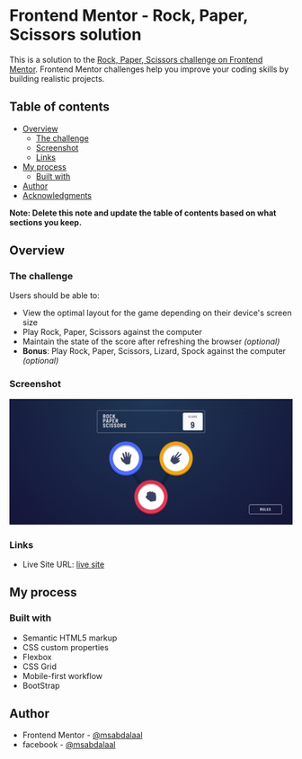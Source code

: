 # Frontend Mentor - Rock, Paper, Scissors solution

This is a solution to the [Rock, Paper, Scissors challenge on Frontend Mentor](https://www.frontendmentor.io/challenges/rock-paper-scissors-game-pTgwgvgH). Frontend Mentor challenges help you improve your coding skills by building realistic projects.

## Table of contents

- [Overview](#overview)
  - [The challenge](#the-challenge)
  - [Screenshot](#screenshot)
  - [Links](#links)
- [My process](#my-process)
  - [Built with](#built-with)
- [Author](#author)
- [Acknowledgments](#acknowledgments)

**Note: Delete this note and update the table of contents based on what sections you keep.**

## Overview

### The challenge

Users should be able to:

- View the optimal layout for the game depending on their device's screen size
- Play Rock, Paper, Scissors against the computer
- Maintain the state of the score after refreshing the browser _(optional)_
- **Bonus**: Play Rock, Paper, Scissors, Lizard, Spock against the computer _(optional)_

### Screenshot

![](./screenshot.jpg)

### Links

- Live Site URL: [live site](https://msabdalaal.github.io/rock-paper-scissors-master/)

## My process

### Built with

- Semantic HTML5 markup
- CSS custom properties
- Flexbox
- CSS Grid
- Mobile-first workflow
- BootStrap

## Author

- Frontend Mentor - [@msabdalaal](https://www.frontendmentor.io/profile/msabdalaal)
- facebook - [@msabdalaal](https://www.facebook.com/msabdalaal)
